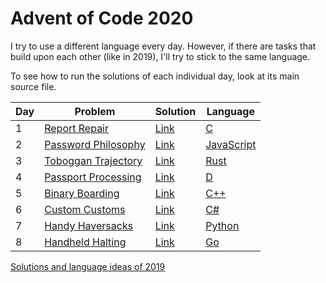 # Advent of Code 2020

I try to use a different language every day. However, if there are tasks that build upon each other (like in 2019), I'll try to stick to the same language.

To see how to run the solutions of each individual day, look at its main source file.

| Day | Problem                                                    | Solution   | Language                                                              |
|-----|------------------------------------------------------------|------------|-----------------------------------------------------------------------|
| 1   | [Report Repair](https://adventofcode.com/2020/day/1)       | [Link](01) | [C](https://en.wikipedia.org/wiki/C_(programming_language))           |
| 2   | [Password Philosophy](https://adventofcode.com/2020/day/2) | [Link](02) | [JavaScript](https://en.wikipedia.org/wiki/JavaScript)                |
| 3   | [Toboggan Trajectory](https://adventofcode.com/2020/day/3) | [Link](03) | [Rust](https://en.wikipedia.org/wiki/Rust_(programming_language))     |
| 4   | [Passport Processing](https://adventofcode.com/2020/day/4) | [Link](04) | [D](https://en.wikipedia.org/wiki/D_(programming_language))           |
| 5   | [Binary Boarding](https://adventofcode.com/2020/day/5)     | [Link](05) | [C++](https://en.wikipedia.org/wiki/C++)                              |
| 6   | [Custom Customs](https://adventofcode.com/2020/day/6)      | [Link](06) | [C#](https://en.wikipedia.org/wiki/C-Sharp)                           |
| 7   | [Handy Haversacks](https://adventofcode.com/2020/day/7)    | [Link](07) | [Python](https://en.wikipedia.org/wiki/Python_(programming_language)) |
| 8   | [Handheld Halting](https://adventofcode.com/2020/day/8)    | [Link](08) | [Go](https://en.wikipedia.org/wiki/Go_(programming_language))         |

[Solutions and language ideas of 2019](https://github.com/nikeee/advent-of-code-2019)
